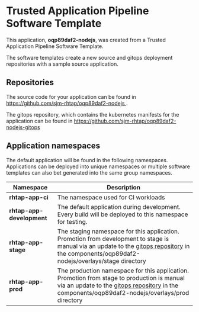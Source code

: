 # Trusted Application Pipeline Software Template

This application, **oqp89daf2-nodejs**, was created from a Trusted Application Pipeline Software Template.

The software templates create a new source and gitops deployment repositories with a sample source application. 

## Repositories

The source code for your application can be found in [https://github.com/sjm-rhtap/oqp89daf2-nodejs ](https://github.com/sjm-rhtap/oqp89daf2-nodejs ).
 
The gitops repository, which contains the kubernetes manifests for the application can be found in 
[https://github.com/sjm-rhtap/oqp89daf2-nodejs-gitops ](https://github.com/sjm-rhtap/oqp89daf2-nodejs-gitops ) 

## Application namespaces 

The default application will be found in the following namespaces. Applications can be deployed into unique namespaces or multiple software templates can also bet generated into the same group namespaces.  

|  Namespace   |  Description   |  
| -------- | -------- |
| **rhtap-app-ci** | The namespace used for CI workloads |
| **rhtap-app-development** | The default application during development. Every build will be deployed to this namespace for testing. |
| **rhtap-app-stage** | The staging namespace for this application. Promotion from development to stage is manual via an update to the [gitops repository](https://github.com/sjm-rhtap/oqp89daf2-nodejs-gitops ) in the components/oqp89daf2-nodejs/overlays/stage directory |
| **rhtap-app-prod** | The production namespace for this application. Promotion from stage to production is manual via an update to the [gitops repository](https://github.com/sjm-rhtap/oqp89daf2-nodejs-gitops ) in the components/oqp89daf2-nodejs/overlays/prod directory |